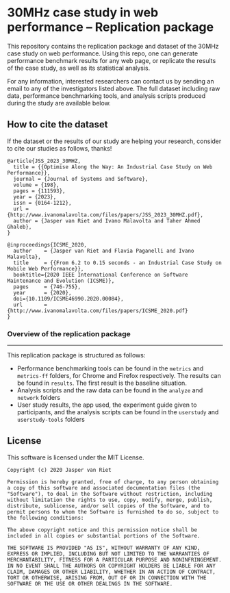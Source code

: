 # 30MHz case study in web performance – Replication package

This repository contains the replication package and dataset of the 30MHz case study on web performance. Using this repo, one can generate performance benchmark results for any web page, or replicate the results of the case study, as well as its statistical analysis.

For any information, interested researchers can contact us by sending an email to any of the investigators listed above.
The full dataset including raw data, performance benchmarking tools, and analysis scripts produced during the study are available below.

## How to cite the dataset
If the dataset or the results of our study are helping your research, consider to cite our studies as follows, thanks!

```
@article{JSS_2023_30MHZ,
  title = {{Optimise Along the Way: An Industrial Case Study on Web Performance}},
  journal = {Journal of Systems and Software},
  volume = {198},
  pages = {111593},
  year = {2023},
  issn = {0164-1212},
  url = {http://www.ivanomalavolta.com/files/papers/JSS_2023_30MHZ.pdf},
  author = {Jasper van Riet and Ivano Malavolta and Taher Ahmed Ghaleb},
}

@inproceedings{ICSME_2020,
  author    = {Jasper van Riet and Flavia Paganelli and Ivano Malavolta},
  title     = {{From 6.2 to 0.15 seconds - an Industrial Case Study on Mobile Web Performance}},
  booktitle={2020 IEEE International Conference on Software Maintenance and Evolution (ICSME)}, 
  pages     = {746-755},
  year      = {2020},
  doi={10.1109/ICSME46990.2020.00084},
  url       = {http://www.ivanomalavolta.com/files/papers/ICSME_2020.pdf}
}
```

### Overview of the replication package
---

This replication package is structured as follows:

- Performance benchmarking tools can be found in the `metrics` and `metrics-ff` folders, for Chrome and Firefox respectively. The results can be found in `results`. The first result is the baseline situation.
- Analysis scripts and the raw data can be found in the `analyze` and `network` folders
- User study results, the app used, the experiment guide given to participants, and the analysis scripts can be found in the `userstudy` and `userstudy-tools` folders


## License

This software is licensed under the MIT License.

```
Copyright (c) 2020 Jasper van Riet

Permission is hereby granted, free of charge, to any person obtaining a copy of this software and associated documentation files (the "Software"), to deal in the Software without restriction, including without limitation the rights to use, copy, modify, merge, publish, distribute, sublicense, and/or sell copies of the Software, and to permit persons to whom the Software is furnished to do so, subject to the following conditions:

The above copyright notice and this permission notice shall be included in all copies or substantial portions of the Software.

THE SOFTWARE IS PROVIDED "AS IS", WITHOUT WARRANTY OF ANY KIND, EXPRESS OR IMPLIED, INCLUDING BUT NOT LIMITED TO THE WARRANTIES OF MERCHANTABILITY, FITNESS FOR A PARTICULAR PURPOSE AND NONINFRINGEMENT. IN NO EVENT SHALL THE AUTHORS OR COPYRIGHT HOLDERS BE LIABLE FOR ANY CLAIM, DAMAGES OR OTHER LIABILITY, WHETHER IN AN ACTION OF CONTRACT, TORT OR OTHERWISE, ARISING FROM, OUT OF OR IN CONNECTION WITH THE SOFTWARE OR THE USE OR OTHER DEALINGS IN THE SOFTWARE.
```
